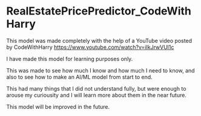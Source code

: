# RealEstatePricePredictor_CodeWithHarry
This model was made completely with the help of a YouTube video posted by CodeWithHarry
https://www.youtube.com/watch?v=iIkJrwVUl1c

I have made this model for learning purposes only.

This was made to see how much I know and how much I need to know, and also to see how to make an AI/ML model from start to end.

This had many things that I did not understand fully, but were enough to arouse my curiousity and I will learn more about them in the near future. 

This model will be improved in the future.
